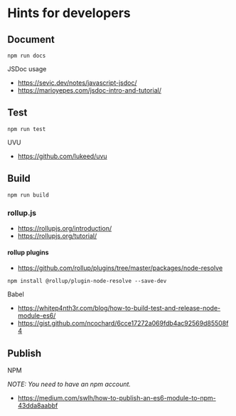 # Hints for developers

## Document

`npm run docs`

JSDoc usage

- https://sevic.dev/notes/javascript-jsdoc/
- https://marioyepes.com/jsdoc-intro-and-tutorial/

## Test

`npm run test`

UVU

- https://github.com/lukeed/uvu

## Build

`npm run build`

### rollup.js

- https://rollupjs.org/introduction/
- https://rollupjs.org/tutorial/

#### rollup plugins

- https://github.com/rollup/plugins/tree/master/packages/node-resolve

```
npm install @rollup/plugin-node-resolve --save-dev
```

Babel

- https://whitep4nth3r.com/blog/how-to-build-test-and-release-node-module-es6/
- https://gist.github.com/ncochard/6cce17272a069fdb4ac92569d85508f4

## Publish

NPM

_NOTE: You need to have an npm account._

- https://medium.com/swlh/how-to-publish-an-es6-module-to-npm-43dda8aabbf
